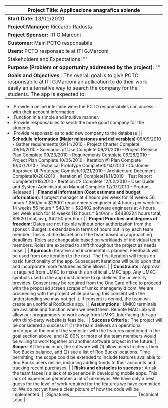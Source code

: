 | **Project Title:** Applicazione anagrafica aziende |
| --- |
| **Start Date:** 13/01/2020 | **End Date:** "in progress" |
| **Project Manager:** Riccardo Radosta |
| **Project Sponsor:** ITI G.Marconi |
| **Customer:** Main PCTO responsabile |
| **Users:** PCTO responsabile at ITI G.Marconi |
| Stakeholders and Expectations: "" |
| **Purpose (Problem or opportunity addressed by the project)**: "" |
| **Goals and Objectives** : The overall goal is to give PCTO responsabile at ITI G.Marconi an apllication to do their work easily an alternative way to search the company for the students.  The app is expected to:
- .Provide a online interface were the PCTO responsabiles can access with their account information.
- .Function in a simple and intuitive manner.
- .Provide responsabiles to serch the more good company for the students.
- .Provide responsabiles to add new company to the database
 |
| **Schedule Information (Major milestones and deliverables)**:09/09/2010 - Gather requirements
09/14/2010 - Project Charter Complete
09/16/2010 - Scenarios of Use Complete
09/21/2010 - Project Release Plan Complete
09/23/2010 - Requirements Complete
09/28/2010 - Project Plan Complete
10/05/2010 - Iteration #1 Plan Complete
10/07/2010 - Technical Prototype Complete10/14/2010 - Customer Approved UI Prototype Complete10/21/2010 - Architecture Document Complete10/28/2010 - Iteration #1 Complete11/11/2010 - Test Report Complete11/18/2010 - Iteration #2 Complete
12/02/2010 - User Guide and System Administration Manual Complete
12/07/2010 - Product Released |
| **Financial Information (Cost estimate and budget information)**: 1 project manager at 4  hours per week for 14 weeks              56 hours \*   $50/hr = $28001 requirements engineer at 4 hours per week for 14 weeks     56 hours \*   $40/hr = $22402 software engineers at 4 hours per week each for 14 weeks  112 hours \* $40/hr = $4480224 hours total, $9520 total, avg, $42.50 per hour |
| **Project Priorities and degrees of freedom:** Dates are not flexible without prior authorization from the sponsor.  Budget is extendable in terms of hours put in by each team member.  This is at the discretion of the team based on approaching deadlines.  Roles are changeable based on workloads of individual team members.  Roles are expected to shift throughout the project as needs arise. |
| **Approach:** Iterative and incremental is planned.  Feedback will be used from one iteration to the next.  The first iteration will focus on basic functionality of the app.  Subsequent iterations will build upon that and incorporate more features as time allows. |
| **Constraints** : Approval is required from UMKC to make this an official UMKC app.  Any UMKC symbols used in the app must adhere to guidelines the university provides.  Consent may be required from the One Card office to proceed with the proposed screen scrape of umkc.managemyid.com.  We are proceeding with the project while pursuing this consent with the understanding we may not get it.  If consent is denied, the team will create an unofficial RooBucks app. |
| **Assumptions** : UMKC terminals are available and function when we need them.  Remote MAC Lab will allow our programmers to work away from UMKC.  Interfacing the app with third-party website is feasible.   |
| **Success Criteria** : The project will be considered a success if (1) the team delivers an operational prototype at the end of the semester with the features mentioned in the goal section above, and (2) 80% or more of the team members would be willing to work together on another software project in the future. |
| **Scope** : At the minimum, the software will (1) allow users to check their Roo Bucks balance, and (2) see a list of Roo Bucks locations.  Time permitting, the scope could be extended to include features available to Roo Bucks users online, including adding funds to their accounts and tracking recent purchases. |
| **Risks and obstacles to success** :  A risk the team faces is a lack of experience in developing mobile apps.  This lack of experience generates a lot of unknowns.  We have  only a best guess for the level of work required for the features we have committed to.  We do not yet have a clear picture of how the code will be implemented. |
| Signatures\_\_\_\_\_\_\_\_\_\_\_\_\_\_\_\_\_\_\_\_\_\_\_\_\_\_\_\_\_\_\_\_\_\_
Technical Lead |
